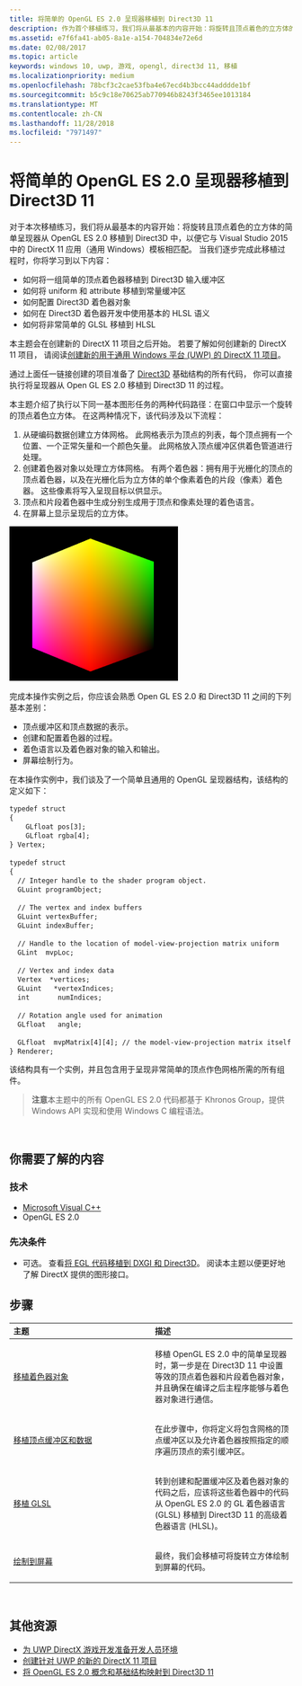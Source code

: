 ```yaml
---
title: 将简单的 OpenGL ES 2.0 呈现器移植到 Direct3D 11
description: 作为首个移植练习，我们将从最基本的内容开始：将旋转且顶点着色的立方体的简单呈现器从 OpenGL ES 2.0 移植到 Direct3D 中，以便它与 Visual Studio 2015 中的 DirectX 11 应用（通用 Windows）模板相匹配。
ms.assetid: e7f6fa41-ab05-8a1e-a154-704834e72e6d
ms.date: 02/08/2017
ms.topic: article
keywords: windows 10, uwp, 游戏, opengl, direct3d 11, 移植
ms.localizationpriority: medium
ms.openlocfilehash: 78bcf3c2cae53fba4e67ecd4b3bcc44adddde1bf
ms.sourcegitcommit: b5c9c18e70625ab770946b8243f3465ee1013184
ms.translationtype: MT
ms.contentlocale: zh-CN
ms.lasthandoff: 11/28/2018
ms.locfileid: "7971497"
---
```

# <a name="port-a-simple-opengl-es-20-renderer-to-direct3d-11"></a>将简单的 OpenGL ES 2.0 呈现器移植到 Direct3D 11



对于本次移植练习，我们将从最基本的内容开始：将旋转且顶点着色的立方体的简单呈现器从 OpenGL ES 2.0 移植到 Direct3D 中，以便它与 Visual Studio 2015 中的 DirectX 11 应用（通用 Windows）模板相匹配。 当我们逐步完成此移植过程时，你将学习到以下内容：

-   如何将一组简单的顶点着色器移植到 Direct3D 输入缓冲区
-   如何将 uniform 和 attribute 移植到常量缓冲区
-   如何配置 Direct3D 着色器对象
-   如何在 Direct3D 着色器开发中使用基本的 HLSL 语义
-   如何将非常简单的 GLSL 移植到 HLSL

本主题会在创建新的 DirectX 11 项目之后开始。 若要了解如何创建新的 DirectX 11 项目， 请阅读[创建新的用于通用 Windows 平台 (UWP) 的 DirectX 11 项目](user-interface.md)。

通过上面任一链接创建的项目准备了 [Direct3D](https://msdn.microsoft.com/library/windows/desktop/ff476345) 基础结构的所有代码， 你可以直接执行将呈现器从 Open GL ES 2.0 移植到 Direct3D 11 的过程。

本主题介绍了执行以下同一基本图形任务的两种代码路径：在窗口中显示一个旋转的顶点着色立方体。 在这两种情况下，该代码涉及以下流程：

1.  从硬编码数据创建立方体网格。 此网格表示为顶点的列表，每个顶点拥有一个位置、一个正常矢量和一个颜色矢量。 此网格放入顶点缓冲区供着色管道进行处理。
2.  创建着色器对象以处理立方体网格。 有两个着色器：拥有用于光栅化的顶点的顶点着色器，以及在光栅化后为立方体的单个像素着色的片段（像素）着色器。 这些像素将写入呈现目标以供显示。
3.  顶点和片段着色器中生成分别生成用于顶点和像素处理的着色语言。
4.  在屏幕上显示呈现后的立方体。

![简单的 OpenGL 立方体](images/simple-opengl-cube.png)

完成本操作实例之后，你应该会熟悉 Open GL ES 2.0 和 Direct3D 11 之间的下列基本差别：

-   顶点缓冲区和顶点数据的表示。
-   创建和配置着色器的过程。
-   着色语言以及着色器对象的输入和输出。
-   屏幕绘制行为。

在本操作实例中，我们谈及了一个简单且通用的 OpenGL 呈现器结构，该结构的定义如下：

``` syntax
typedef struct 
{
    GLfloat pos[3];        
    GLfloat rgba[4];
} Vertex;

typedef struct
{
  // Integer handle to the shader program object.
  GLuint programObject;

  // The vertex and index buffers
  GLuint vertexBuffer;
  GLuint indexBuffer;

  // Handle to the location of model-view-projection matrix uniform
  GLint  mvpLoc; 
   
  // Vertex and index data
  Vertex  *vertices;
  GLuint   *vertexIndices;
  int       numIndices;

  // Rotation angle used for animation
  GLfloat   angle;

  GLfloat  mvpMatrix[4][4]; // the model-view-projection matrix itself
} Renderer;
```

该结构具有一个实例，并且包含用于呈现非常简单的顶点作色网格所需的所有组件。

> **注意**本主题中的所有 OpenGL ES 2.0 代码都基于 Khronos Group，提供 Windows API 实现和使用 Windows C 编程语法。

 

## <a name="what-you-need-to-know"></a>你需要了解的内容


### <a name="technologies"></a>技术

-   [Microsoft Visual C++](http://msdn.microsoft.com/library/vstudio/60k1461a.aspx)
-   OpenGL ES 2.0

### <a name="prerequisites"></a>先决条件

-   可选。 查看[将 EGL 代码移植到 DXGI 和 Direct3D](moving-from-egl-to-dxgi.md)。 阅读本主题以便更好地了解 DirectX 提供的图形接口。

## <a name="span-idkeylinksstepsheadingspansteps"></a><span id="keylinks_steps_heading"></span>步骤


<table>
<colgroup>
<col width="50%" />
<col width="50%" />
</colgroup>
<thead>
<tr class="header">
<th align="left">主题</th>
<th align="left">描述</th>
</tr>
</thead>
<tbody>
<tr class="odd">
<td align="left"><p><a href="port-the-shader-config.md">移植着色器对象</a></p></td>
<td align="left"><p>移植 OpenGL ES 2.0 中的简单呈现器时，第一步是在 Direct3D 11 中设置等效的顶点着色器和片段着色器对象，并且确保在编译之后主程序能够与着色器对象进行通信。</p></td>
</tr>
<tr class="even">
<td align="left"><p><a href="port-the-vertex-buffers-and-data-config.md">移植顶点缓冲区和数据</a></p></td>
<td align="left"><p>在此步骤中，你将定义将包含网格的顶点缓冲区以及允许着色器按照指定的顺序遍历顶点的索引缓冲区。</p></td>
</tr>
<tr class="odd">
<td align="left"><p><a href="port-the-glsl.md">移植 GLSL</a></p></td>
<td align="left"><p>转到创建和配置缓冲区及着色器对象的代码之后，应该将这些着色器中的代码从 OpenGL ES 2.0 的 GL 着色器语言 (GLSL) 移植到 Direct3D 11 的高级着色器语言 (HLSL)。</p></td>
</tr>
<tr class="even">
<td align="left"><p><a href="draw-to-the-screen.md">绘制到屏幕</a></p></td>
<td align="left"><p>最终，我们会移植可将旋转立方体绘制到屏幕的代码。</p></td>
</tr>
</tbody>
</table>

 

## <a name="span-idadditionalresourcesspanadditional-resources"></a><span id="additional_resources"></span>其他资源


-   [为 UWP DirectX 游戏开发准备开发人员环境](prepare-your-dev-environment-for-windows-store-directx-game-development.md)
-   [创建针对 UWP 的新的 DirectX 11 项目](user-interface.md)
-   [将 OpenGL ES 2.0 概念和基础结构映射到 Direct3D 11](map-concepts-and-infrastructure.md)

 

 




